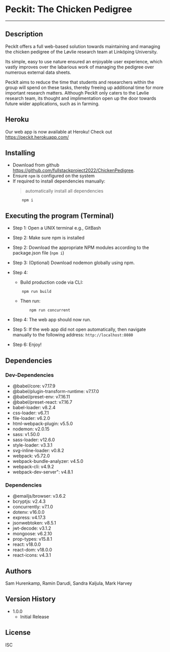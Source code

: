 # Peckit: The Chicken Pedigree
---

## Description
PeckIt offers a full web-based solution towards maintaining and managing the chicken pedigree of the Løvlie research team at Linköping University.

Its simple, easy to use nature ensured an enjoyable user experience, which vastly improves over the labarious work of managing the pedigree over numerous external data sheets.

PeckIt aims to reduce the time that students and researchers within the group will spend on these tasks, thereby freeing up additional time for more important research matters.
Although PeckIt only caters to the Løvlie research team, its thought and implimentation open up the door towards future wider applications, such as in farming.

## Heroku
Our web app is now available at Heroku! Check out https://peckit.herokuapp.com/


## Installing
* Download from github https://github.com/fullstackproject2022/ChickenPedigree.
* Ensure `npm` is configured on the system
* If required to install dependencies manually:
	> automatically install all dependencies
	```
		npm i
	```

## Executing the program (Terminal)
* Step 1: Open a UNIX terminal e.g., GitBash
* Step 2: Make sure npm is installed
* Step 2: Download the appropriate NPM modules according to the package.json file (`npm i`)
* Step 3: (Optional) Download nodemon globally using npm.
* Step 4:
	* Build production code via CLI:
	```
		npm run build
	```
	* Then run:
		```
			npm run concurrent
		```	
			
* Step 4: The web app should now run.
* Step 5: If the web app did not open automatically, then navigate manually to the following address:
			```
				http://localhost:8080
			```
* Step 6: Enjoy!

## Dependencies

### Dev-Dependencies
* @babel/core: v7.17.9
* @babel/plugin-transform-runtime: v7.17.0
* @babel/preset-env: v7.16.11
* @babel/preset-react: v7.16.7
* babel-loader: v8.2.4
* css-loader: v6.7.1
* file-loader: v6.2.0
* html-webpack-plugin: v5.5.0
* nodemon: v2.0.15
* sass: v1.50.0
* sass-loader: v12.6.0
* style-loader: v3.3.1
* svg-inline-loader: v0.8.2
* webpack: v5.72.0
* webpack-bundle-analyzer: v4.5.0
* webpack-cli: v4.9.2
* webpack-dev-server": v4.8.1


### Dependencies
* @emailjs/browser: v3.6.2
* bcryptjs: v2.4.3
* concurrently: v7.1.0
* dotenv: v16.0.0
* express: v4.17.3
* jsonwebtoken: v8.5.1
* jwt-decode: v3.1.2
* mongoose: v6.2.10
* prop-types: v15.8.1
* react: v18.0.0
* react-dom: v18.0.0
* react-icons: v4.3.1

## Authors
Sam Hurenkamp, Ramin Darudi, Sandra Kaljula, Mark Harvey

## Version History
* 1.0.0
    * Initial Release

## License
ISC
